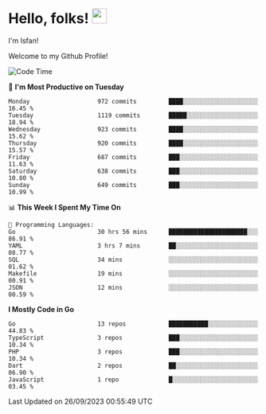 # Hello, folks! <img src="https://raw.githubusercontent.com/MartinHeinz/MartinHeinz/master/wave.gif" width="30px" height="30px" />

I'm Isfan!

Welcome to my Github Profile!

<!--START_SECTION:waka-->
![Code Time](http://img.shields.io/badge/Code%20Time-2%2C920%20hrs%2021%20mins-blue)

📅 **I'm Most Productive on Tuesday** 

```text
Monday                   972 commits         ████░░░░░░░░░░░░░░░░░░░░░   16.45 % 
Tuesday                  1119 commits        █████░░░░░░░░░░░░░░░░░░░░   18.94 % 
Wednesday                923 commits         ████░░░░░░░░░░░░░░░░░░░░░   15.62 % 
Thursday                 920 commits         ████░░░░░░░░░░░░░░░░░░░░░   15.57 % 
Friday                   687 commits         ███░░░░░░░░░░░░░░░░░░░░░░   11.63 % 
Saturday                 638 commits         ███░░░░░░░░░░░░░░░░░░░░░░   10.80 % 
Sunday                   649 commits         ███░░░░░░░░░░░░░░░░░░░░░░   10.99 % 
```


📊 **This Week I Spent My Time On** 

```text
💬 Programming Languages: 
Go                       30 hrs 56 mins      ██████████████████████░░░   86.91 % 
YAML                     3 hrs 7 mins        ██░░░░░░░░░░░░░░░░░░░░░░░   08.77 % 
SQL                      34 mins             ░░░░░░░░░░░░░░░░░░░░░░░░░   01.62 % 
Makefile                 19 mins             ░░░░░░░░░░░░░░░░░░░░░░░░░   00.91 % 
JSON                     12 mins             ░░░░░░░░░░░░░░░░░░░░░░░░░   00.59 % 
```

**I Mostly Code in Go** 

```text
Go                       13 repos            ███████████░░░░░░░░░░░░░░   44.83 % 
TypeScript               3 repos             ███░░░░░░░░░░░░░░░░░░░░░░   10.34 % 
PHP                      3 repos             ███░░░░░░░░░░░░░░░░░░░░░░   10.34 % 
Dart                     2 repos             ██░░░░░░░░░░░░░░░░░░░░░░░   06.90 % 
JavaScript               1 repo              █░░░░░░░░░░░░░░░░░░░░░░░░   03.45 % 
```




 Last Updated on 26/09/2023 00:55:49 UTC
<!--END_SECTION:waka-->

<!--
**isfanazha/isfanazha** is a ✨ _special_ ✨ repository because its `README.md` (this file) appears on your GitHub profile.

Here are some ideas to get you started:

- 🔭 I’m currently working on ...
- 🌱 I’m currently learning ...
- 👯 I’m looking to collaborate on ...
- 🤔 I’m looking for help with ...
- 💬 Ask me about ...
- 📫 How to reach me: ...
- 😄 Pronouns: ...
- ⚡ Fun fact: ...
-->

